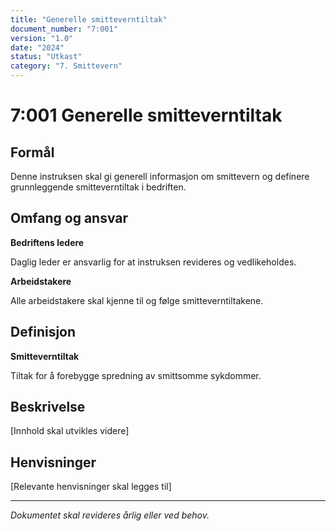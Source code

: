 ```yaml
---
title: "Generelle smitteverntiltak"
document_number: "7:001"
version: "1.0"
date: "2024"
status: "Utkast"
category: "7. Smittevern"
---
```


# 7:001 Generelle smitteverntiltak

## Formål

Denne instruksen skal gi generell informasjon om smittevern og definere grunnleggende smitteverntiltak i bedriften.

## Omfang og ansvar

**Bedriftens ledere**

Daglig leder er ansvarlig for at instruksen revideres og vedlikeholdes.

**Arbeidstakere**

Alle arbeidstakere skal kjenne til og følge smitteverntiltakene.

## Definisjon

**Smitteverntiltak**

Tiltak for å forebygge spredning av smittsomme sykdommer.

## Beskrivelse

[Innhold skal utvikles videre]

## Henvisninger

[Relevante henvisninger skal legges til]

---

*Dokumentet skal revideres årlig eller ved behov.*
